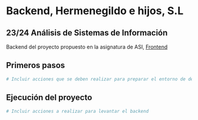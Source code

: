 # Backend, Hermenegildo e hijos, S.L
## 23/24 Análisis de Sistemas de Información

Backend del proyecto propuesto en la asignatura de ASI, [Frontend](https://github.com/pablomarino/asi-herm-frontend/) 

## Primeros pasos

```bash
# Incluir acciones que se deben realizar para preparar el entorno de desarrollo
```

## Ejecución del proyecto

```bash
# Incluir acciones a realizar para levantar el backend
```
